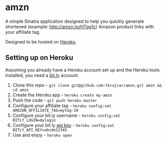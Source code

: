 # amzn
A simple Sinatra application designed to help you quickly generate shortened (example: http://amzn.to/HTgg1c) Amazon product links with your affiliate tag.

Designed to be hosted on [Heroku](http://www.heroku.com/).

## Setting up on Heroku
Assuming you already have a Heroku account set up and the Heroku tools installed, you need a [bit.ly](bit.ly) account.

1. Clone this repo - `git clone git@github.com:tkrajcar/amzn.git amzn && cd amzn`
2. Create the Heroku app - `heroku create my-amzn`
3. Push the code - `git push heroku master`
4. Configure your affiliate tag - `heroku config:set AMAZON_AFFILIATE_TAG=mytag-20`
5. Configure your bit.ly username - `heroku config:set BITLY_LOGIN=mylogin`
6. Configure your bit.ly [api key](https://bitly.com/a/your_api_key") - `heroku config:set BITLY_API_KEY=abcde12345`
7. Use and enjoy - `heroku open`
